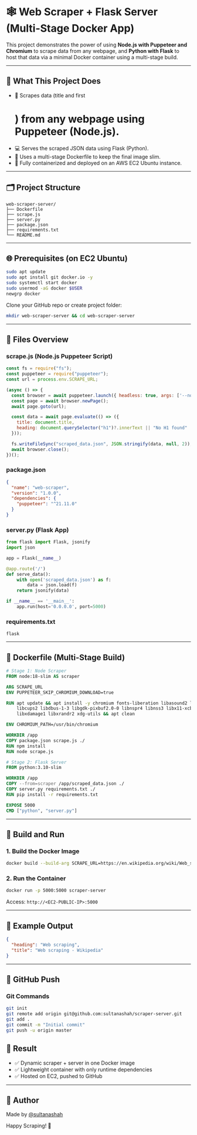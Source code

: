 # 🕸️ Web Scraper + Flask Server (Multi-Stage Docker App)

This project demonstrates the power of using **Node.js with Puppeteer and Chromium** to scrape data from any webpage, and **Python with Flask** to host that data via a minimal Docker container using a multi-stage build.

---

## 🔧 What This Project Does

- 🚀 Scrapes data (title and first <h1>) from any webpage using Puppeteer (Node.js).
- 💻 Serves the scraped JSON data using Flask (Python).
- 📂 Uses a multi-stage Dockerfile to keep the final image slim.
- 🚮 Fully containerized and deployed on an AWS EC2 Ubuntu instance.

---

## 🗂️ Project Structure

```
web-scraper-server/
├── Dockerfile
├── scrape.js
├── server.py
├── package.json
├── requirements.txt
└── README.md
```

---

## 🌐 Prerequisites (on EC2 Ubuntu)

```bash
sudo apt update
sudo apt install git docker.io -y
sudo systemctl start docker
sudo usermod -aG docker $USER
newgrp docker
```

Clone your GitHub repo or create project folder:
```bash
mkdir web-scraper-server && cd web-scraper-server
```

---

## 📃 Files Overview

### scrape.js (Node.js Puppeteer Script)
```js
const fs = require("fs");
const puppeteer = require("puppeteer");
const url = process.env.SCRAPE_URL;

(async () => {
  const browser = await puppeteer.launch({ headless: true, args: ['--no-sandbox', '--disable-setuid-sandbox'] });
  const page = await browser.newPage();
  await page.goto(url);

  const data = await page.evaluate(() => ({
    title: document.title,
    heading: document.querySelector("h1")?.innerText || "No H1 found"
  }));

  fs.writeFileSync("scraped_data.json", JSON.stringify(data, null, 2));
  await browser.close();
})();
```

### package.json
```json
{
  "name": "web-scraper",
  "version": "1.0.0",
  "dependencies": {
    "puppeteer": "^21.11.0"
  }
}
```

### server.py (Flask App)
```python
from flask import Flask, jsonify
import json

app = Flask(__name__)

@app.route('/')
def serve_data():
    with open('scraped_data.json') as f:
        data = json.load(f)
    return jsonify(data)

if __name__ == '__main__':
    app.run(host='0.0.0.0', port=5000)
```

### requirements.txt
```
flask
```

---

## 📁 Dockerfile (Multi-Stage Build)
```dockerfile
# Stage 1: Node Scraper
FROM node:18-slim AS scraper

ARG SCRAPE_URL
ENV PUPPETEER_SKIP_CHROMIUM_DOWNLOAD=true

RUN apt update && apt install -y chromium fonts-liberation libasound2 libatk-bridge2.0-0 libatk1.0-0 \
    libcups2 libdbus-1-3 libgdk-pixbuf2.0-0 libnspr4 libnss3 libx11-xcb1 libxcomposite1 \
    libxdamage1 libxrandr2 xdg-utils && apt clean

ENV CHROMIUM_PATH=/usr/bin/chromium

WORKDIR /app
COPY package.json scrape.js ./
RUN npm install
RUN node scrape.js

# Stage 2: Flask Server
FROM python:3.10-slim

WORKDIR /app
COPY --from=scraper /app/scraped_data.json ./
COPY server.py requirements.txt ./
RUN pip install -r requirements.txt

EXPOSE 5000
CMD ["python", "server.py"]
```

---

## 📆 Build and Run

### 1. Build the Docker Image
```bash
docker build --build-arg SCRAPE_URL=https://en.wikipedia.org/wiki/Web_scraping -t scraper-server .
```

### 2. Run the Container
```bash
docker run -p 5000:5000 scraper-server
```

Access: `http://<EC2-PUBLIC-IP>:5000`

---

## 📱 Example Output
```json
{
  "heading": "Web scraping",
  "title": "Web scraping - Wikipedia"
}
```

---

## 📅 GitHub Push

### Git Commands
```bash
git init
git remote add origin git@github.com:sultanashah/scraper-server.git
git add .
git commit -m "Initial commit"
git push -u origin master
```

## 🚀 Result

- ✅ Dynamic scraper + server in one Docker image
- ✅ Lightweight container with only runtime dependencies
- ✅ Hosted on EC2, pushed to GitHub
---

## 👤 Author
Made by [@sultanashah](https://github.com/sultanashah)


Happy Scraping! 🧰

